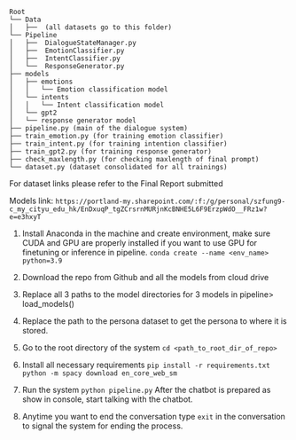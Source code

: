 ```
Root
└── Data 
│   ├──  (all datasets go to this folder)
└── Pipeline
│   ├──  DialogueStateManager.py
│   ├──  EmotionClassifier.py
│   ├──  IntentClassifier.py
│   └──  ResponseGenerator.py
├── models
│   ├── emotions
│   │	└── Emotion classification model
│   └── intents
│   │	└── Intent classification model
│   └── gpt2
│	└── response generator model
├── pipeline.py (main of the dialogue system)
├── train_emotion.py (for training emotion classifier)
├── train_intent.py (for training intention classifier)
├── train_gpt2.py (for training response generator)
├── check_maxlength.py (for checking maxlength of final prompt)
└── dataset.py (dataset consolidated for all trainings)
```
For dataset links please refer to the Final Report submitted

Models link: `https://portland-my.sharepoint.com/:f:/g/personal/szfung9-c_my_cityu_edu_hk/EnDxuqP_tgZCrsrnMURjnKcBNHE5L6F9ErzpWdO__FRz1w?e=e3hxyT`

1.	Install Anaconda in the machine and create environment, make sure CUDA and GPU are properly installed if you want to use GPU for finetuning or inference in pipeline.
`conda create --name <env_name> python=3.9` 
2.	Download the repo from Github and all the models from cloud drive
3.	Replace all 3 paths to the model directories for 3 models in pipeline> load_models() 
4.	Replace the path to the persona dataset to get the persona to where it is stored.
5.	Go to the root directory of the system
`cd <path_to_root_dir_of_repo>` 
6.	Install all necessary requirements
`pip install -r requirements.txt` 
`python -m spacy download en_core_web_sm` 
7.	Run the system
`python pipeline.py` 
After the chatbot is prepared as show in console, start talking with the chatbot.

8.	Anytime you want to end the conversation type `exit` in the conversation to signal the system for ending the process.

